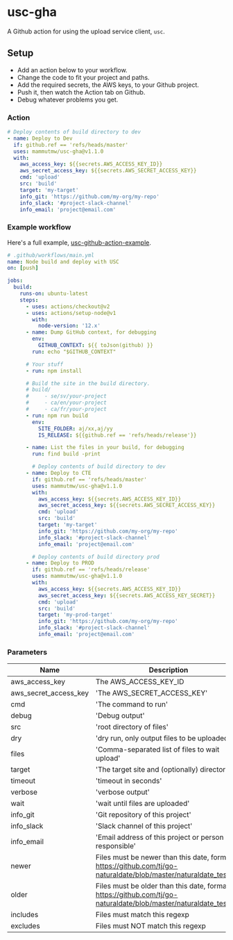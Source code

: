 # usc-gha

A Github action for using the upload service client, `usc`.

## Setup

- Add an action below to your workflow.
- Change the code to fit your project and paths.
- Add the required secrets, the AWS keys, to your Github project.
- Push it, then watch the Action tab on Github.
- Debug whatever problems you get.


### Action

```yaml
# Deploy contents of build directory to dev
- name: Deploy to Dev
  if: github.ref == 'refs/heads/master'
  uses: mammutmw/usc-gha@v1.1.0
  with:
    aws_access_key: ${{secrets.AWS_ACCESS_KEY_ID}}
    aws_secret_access_key: ${{secrets.AWS_SECRET_ACCESS_KEY}}
    cmd: 'upload'
    src: 'build'
    target: 'my-target'
    info_git: 'https://github.com/my-org/my-repo'
    info_slack: '#project-slack-channel'
    info_email: 'project@email.com'
```

### Example workflow

Here's a full example, [usc-github-action-example](https://github.com/ingka-group-digital/usc-github-action-example).

```yaml
# .github/workflows/main.yml
name: Node build and deploy with USC
on: [push]

jobs:
  build:
    runs-on: ubuntu-latest
    steps:
      - uses: actions/checkout@v2
      - uses: actions/setup-node@v1
        with:
          node-version: '12.x'
      - name: Dump GitHub context, for debugging
        env:
          GITHUB_CONTEXT: ${{ toJson(github) }}
        run: echo "$GITHUB_CONTEXT"

      # Your stuff
      - run: npm install

      # Build the site in the build directory.
      # build/
      #     - se/sv/your-project
      #     - ca/en/your-project
      #     - ca/fr/your-project
      - run: npm run build
        env:
          SITE_FOLDER: aj/xx,aj/yy
          IS_RELEASE: ${{github.ref == 'refs/heads/release'}}

      - name: List the files in your build, for debugging
        run: find build -print

        # Deploy contents of build directory to dev
      - name: Deploy to CTE
        if: github.ref == 'refs/heads/master'
        uses: mammutmw/usc-gha@v1.1.0
        with:
          aws_access_key: ${{secrets.AWS_ACCESS_KEY_ID}}
          aws_secret_access_key: ${{secrets.AWS_SECRET_ACCESS_KEY}}
          cmd: 'upload'
          src: 'build'
          target: 'my-target'
          info_git: 'https://github.com/my-org/my-repo'
          info_slack: '#project-slack-channel'
          info_email: 'project@email.com'

        # Deploy contents of build directory prod
      - name: Deploy to PROD
        if: github.ref == 'refs/heads/release'
        uses: mammutmw/usc-gha@v1.1.0
        with:
          aws_access_key: ${{secrets.AWS_ACCESS_KEY_ID}}
          aws_secret_access_key: ${{secrets.AWS_ACCESS_KEY_SECRET}}
          cmd: 'upload'
          src: 'build'
          target: 'my-prod-target'
          info_git: 'https://github.com/my-org/my-repo'
          info_slack: '#project-slack-channel'
          info_email: 'project@email.com'
```

### Parameters

| Name | Description | Default |
-------|-------------|----------|
| aws_access_key | The AWS_ACCESS_KEY_ID | required |
| aws_secret_access_key | 'The AWS_SECRET_ACCESS_KEY' | required |
| cmd | 'The command to run' | 'upload' |
| debug | 'Debug output' | false |
| src | 'root directory of files' | required |
| dry | 'dry run, only output files to be uploaded' | false |
| files | 'Comma-separated list of files to wait upload' | optional |
| target | 'The target site and (optionally) directory' | required |
| timeout | 'timeout in seconds' | 60 |
| verbose | 'verbose output' | true |
| wait | 'wait until files are uploaded' | false |
| info_git | 'Git repository of this project' | optional |
| info_slack | 'Slack channel of this project' | optional |
| info_email | 'Email address of this project or person responsible' | optional |
| newer | Files must be newer than this date, format: https://github.com/tj/go-naturaldate/blob/master/naturaldate_test.go' | optional |
| older | Files must be older than this date, format: https://github.com/tj/go-naturaldate/blob/master/naturaldate_test.go' | optional |
| includes | Files must match this regexp | optional |
| excludes | Files must NOT match this regexp | optional |
